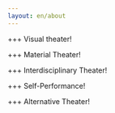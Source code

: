 ```yaml
---
layout: en/about
---
```


+++ Visual theater!

+++ Material Theater!

+++ Interdisciplinary Theater!

+++ Self-Performance!

+++ Alternative Theater!
